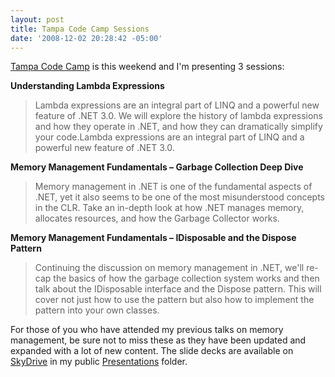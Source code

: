 ```yaml
---
layout: post
title: Tampa Code Camp Sessions
date: '2008-12-02 20:28:42 -05:00'
---
```


[Tampa Code Camp](http://www.tampacodecamp.com) is this weekend and I'm presenting 3 sessions:

**Understanding Lambda Expressions**

> Lambda expressions are an integral part of LINQ and a powerful new feature of .NET 3.0. We will explore the history of lambda expressions and how they operate in .NET, and how they can dramatically simplify your code.Lambda expressions are an integral part of LINQ and a powerful new feature of .NET 3.0.

**Memory Management Fundamentals – Garbage Collection Deep Dive**

> Memory management in .NET is one of the fundamental aspects of .NET, yet it also seems to be one of the most misunderstood concepts in the CLR. Take an in-depth look at how .NET manages memory, allocates resources, and how the Garbage Collector works.

**Memory Management Fundamentals – IDisposable and the Dispose Pattern**

> Continuing the discussion on memory management in .NET, we'll re-cap the basics of how the garbage collection system works and then talk about the IDisposable interface and the Dispose pattern. This will cover not just how to use the pattern but also how to implement the pattern into your own classes.

For those of you who have attended my previous talks on memory management, be sure not to miss these as they have been updated and expanded with a lot of new content. The slide decks are available on [SkyDrive](http://skydrive.live.com/) in my public [Presentations](http://snipurl.com/5leeg) folder.
